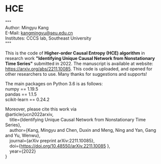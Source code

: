 # HCE
"""  
Author: Mingyu Kang   
E-Mail: kangmingyu@seu.edu.cn   
Institutes: CCCS lab, Southeast University   
"""   

This is the code of **Higher-order Causal Entropy (HCE) algorithm** in research work **"Identifying Unique Causal Network from Nonstationary Time Series"** submitted in 2022. The manuscript is available at website: https://arxiv.org/abs/2211.10085. This code is uploaded, and opened for other researchers to use. Many thanks for suggestions and supports!

The main packages on Python 3.6 is as follows:   
numpy == 1.19.5   
pandas == 1.1.5   
scikit-learn == 0.24.2   

Moreover, please cite this work via  
@article{ucn2022arxiv,  
&emsp;title={Identifying Unique Causal Network from Nonstationary Time Series},  
&emsp;author={Kang, Mingyu and Chen, Duxin and Meng, Ning and Yan, Gang and Yu, Wenwu},  
&emsp;journal={arXiv preprint arXiv:2211.10085},  
&emsp;doi={https://doi.org/10.48550/arXiv.2211.10085 },  
&emsp;year={2022}  
}  

